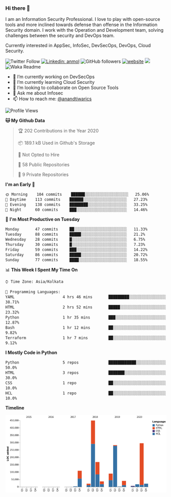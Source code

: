 ### Hi there 👋

I am an Information Security Professional. I love to play with open-source tools and more inclined towards defense than offense in the Information Security domain. I work with the Operation and Development team, solving challenges between the security and DevOps team.

Currently interested in AppSec, InfoSec, DevSecOps, DevOps, Cloud Security.

![Twitter Follow](https://img.shields.io/twitter/follow/anandtiwarics?label=Follow)
[![Linkedin: anmol](https://img.shields.io/badge/-anand-blue?style=flat-square&logo=Linkedin&logoColor=white&link=https://www.linkedin.com/in/anandsundartiwari/)](https://www.linkedin.com/in/anandsundartiwari/)
![GitHub followers](https://img.shields.io/github/followers/anandtiwarics?label=Follow&style=social)
[![website](https://img.shields.io/badge/Website-46a2f1.svg?&style=flat-square&logo=Google-Chrome&logoColor=white&link=https://anandtiwari.info/)](https://anandtiwari.info/)
![](https://visitor-badge.glitch.me/badge?page_id=anandtiwiarcs.anandtiwarics)
![Waka Readme](https://github.com/anandtiwarics/anandtiwarics/workflows/Waka%20Readme/badge.svg)

- 🔭 I’m currently working on DevSecOps 
- 🌱 I’m currently learning Cloud Security
- 👯 I’m looking to collaborate on Open Source Tools
- 💬 Ask me about Infosec
- 📫 How to reach me: [@anandtiwarics](https://twitter.com/anandtiwarics)

<!--
**anandtiwarics/anandtiwarics** is a ✨ _special_ ✨ repository because its `README.md` (this file) appears on your GitHub profile.

Here are some ideas to get you started:

- 🔭 I’m currently working on ...
- 🌱 I’m currently learning ...
- 👯 I’m looking to collaborate on ...
- 🤔 I’m looking for help with ...
- 💬 Ask me about ...
- 📫 How to reach me: ...
- 😄 Pronouns: ...
- ⚡ Fun fact: ...
-->

<!--START_SECTION:waka-->
![Profile Views](http://img.shields.io/badge/Profile%20Views-103-blue)

**🐱 My Github Data** 

> 🏆 202 Contributions in the Year 2020
 > 
> 📦 189.1 kB Used in Github's Storage 
 > 
> 🚫 Not Opted to Hire
 > 
> 📜 58 Public Repositories
 > 
> 🔑 9 Private Repositories 

**I'm an Early 🐤** 

```text
🌞 Morning    104 commits    ██████░░░░░░░░░░░░░░░░░░░   25.06% 
🌆 Daytime    113 commits    ██████░░░░░░░░░░░░░░░░░░░   27.23% 
🌃 Evening    138 commits    ████████░░░░░░░░░░░░░░░░░   33.25% 
🌙 Night      60 commits     ███░░░░░░░░░░░░░░░░░░░░░░   14.46%

```
📅 **I'm Most Productive on Tuesday** 

```text
Monday       47 commits     ██░░░░░░░░░░░░░░░░░░░░░░░   11.33% 
Tuesday      88 commits     █████░░░░░░░░░░░░░░░░░░░░   21.2% 
Wednesday    28 commits     █░░░░░░░░░░░░░░░░░░░░░░░░   6.75% 
Thursday     30 commits     █░░░░░░░░░░░░░░░░░░░░░░░░   7.23% 
Friday       59 commits     ███░░░░░░░░░░░░░░░░░░░░░░   14.22% 
Saturday     86 commits     █████░░░░░░░░░░░░░░░░░░░░   20.72% 
Sunday       77 commits     ████░░░░░░░░░░░░░░░░░░░░░   18.55%

```


📊 **This Week I Spent My Time On** 

```text
⌚︎ Time Zone: Asia/Kolkata

💬 Programming Languages: 
YAML                     4 hrs 46 mins       █████████░░░░░░░░░░░░░░░░   38.71% 
HTML                     2 hrs 52 mins       █████░░░░░░░░░░░░░░░░░░░░   23.32% 
Python                   1 hr 35 mins        ███░░░░░░░░░░░░░░░░░░░░░░   12.87% 
Bash                     1 hr 12 mins        ██░░░░░░░░░░░░░░░░░░░░░░░   9.82% 
Terraform                1 hr 7 mins         ██░░░░░░░░░░░░░░░░░░░░░░░   9.12%

```

**I Mostly Code in Python** 

```text
Python                   5 repos             ████████████░░░░░░░░░░░░░   50.0% 
HTML                     3 repos             ███████░░░░░░░░░░░░░░░░░░   30.0% 
CSS                      1 repo              ██░░░░░░░░░░░░░░░░░░░░░░░   10.0% 
HCL                      1 repo              ██░░░░░░░░░░░░░░░░░░░░░░░   10.0%

```


**Timeline**

![Chart not found](https://github.com/anandtiwarics/anandtiwarics/blob/master/charts/bar_graph.png) 


<!--END_SECTION:waka-->
